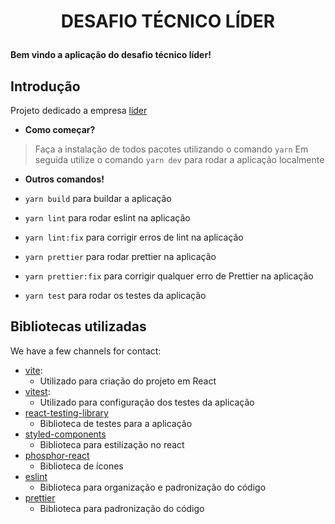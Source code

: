 <h1 align="center">
  <p align="center">DESAFIO TÉCNICO LÍDER</p>
</h1>

**Bem vindo a aplicação do desafio técnico líder!**

## Introdução

Projeto dedicado a empresa [líder](https://www.lideraviacao.com.br/pt-br/pagina-inicial)

- **Como começar?**

> Faça a instalação de todos pacotes utilizando o comando `yarn`
> Em seguida utilize o comando `yarn dev` para rodar a aplicação localmente

- **Outros comandos!**

- `yarn build` para buildar a aplicação
- `yarn lint` para rodar eslint na aplicação
- `yarn lint:fix` para corrigir erros de lint na aplicação
- `yarn prettier` para rodar prettier na aplicação
- `yarn prettier:fix` para corrigir qualquer erro de Prettier na aplicação
- `yarn test` para rodar os testes da aplicação

## Bibliotecas utilizadas

We have a few channels for contact:

- [vite](https://github.com/vitejs/vite):
  - Utilizado para criação do projeto em React
- [vitest](https://vitest.dev/):
  - Utilizado para configuração dos testes da aplicação
- [react-testing-library](https://testing-library.com/docs/react-testing-library/intro/)
  - Biblioteca de testes para a aplicação
- [styled-components](https://styled-components.com/)
  - Biblioteca para estilização no react
- [phosphor-react](https://phosphoricons.com/)
  - Biblioteca de ícones
- [eslint](https://eslint.org/)
  - Biblioteca para organização e padronização do código
- [prettier](https://prettier.io/)
  - Biblioteca para padronização do código
